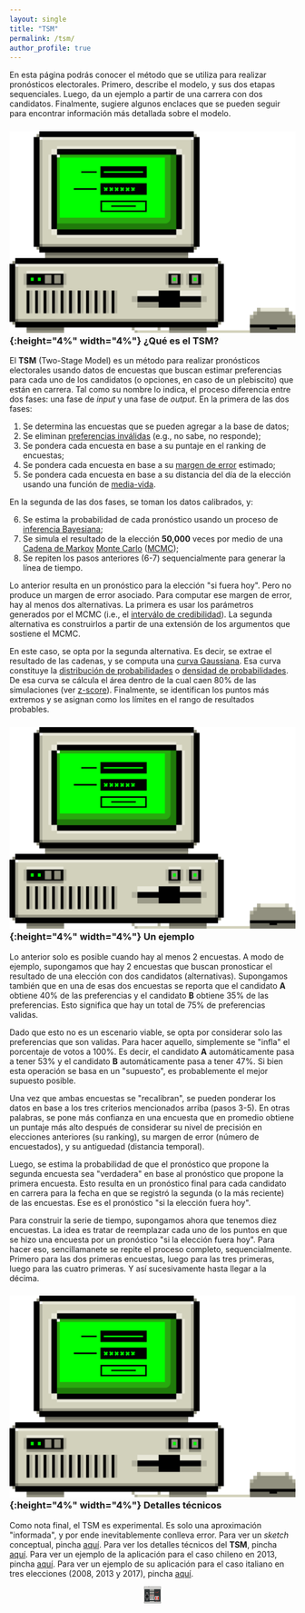 ```yaml
---
layout: single
title: "TSM"
permalink: /tsm/
author_profile: true
---
```


En esta página podrás conocer el método que se utiliza para realizar pronósticos electorales. Primero, describe el modelo, y sus dos etapas sequenciales. Luego, da un ejemplo a partir de una carrera con dos candidatos. Finalmente, sugiere algunos enclaces que se pueden seguir para encontrar información más detallada sobre el modelo.


### ![ep](/images/pc.png){:height="4%" width="4%"} ¿Qué es el TSM?

El **TSM** (Two-Stage Model) es un método para realizar pronósticos electorales usando datos de encuestas que buscan estimar preferencias para cada uno de los candidatos (o opciones, en caso de un plebiscito) que están en carrera. Tal como su nombre lo indica, el proceso diferencia entre dos fases: una fase de *input* y una fase de *output*. En la primera de las dos fases:

1. Se determina las encuestas que se pueden agregar a la base de datos;
2. Se eliminan [preferencias inválidas](https://en.wikipedia.org/wiki/Spoilt_vote) (e.g., no sabe, no responde);
3. Se pondera cada encuesta en base a su puntaje en el ranking de encuestas;
4. Se pondera cada encuesta en base a su [margen de error](https://en.wikipedia.org/wiki/Margin_of_error) estimado;
5. Se pondera cada encuesta en base a su distancia del día de la elección usando una función de [media-vida](https://en.wikipedia.org/wiki/Half-life).

En la segunda de las dos fases, se toman los datos calibrados, y:

6. Se estima la probabilidad de cada pronóstico usando un proceso de [inferencia Bayesiana](https://en.wikipedia.org/wiki/Bayesian_inference);
7. Se simula el resultado de la elección **50,000** veces por medio de una [Cadena de Markov](https://en.wikipedia.org/wiki/Markov_chain) [Monte Carlo](https://en.wikipedia.org/wiki/Monte_Carlo_method) ([MCMC](https://en.wikipedia.org/wiki/Markov_chain_Monte_Carlo));
8. Se repiten los pasos anteriores (6-7) sequencialmente para generar la línea de tiempo.

Lo anterior resulta en un pronóstico para la elección "si fuera hoy". Pero no produce un margen de error asociado. Para computar ese margen de error, hay al menos dos alternativas. La primera es usar los parámetros generados por el MCMC (i.e., el [interválo de credibilidad](https://en.wikipedia.org/wiki/Credible_interval)). La segunda alternativa es construirlos a partir de una extensión de los argumentos que sostiene el MCMC.

En este caso, se opta por la segunda alternativa. Es decir, se extrae el resultado de las cadenas, y se computa una [curva Gaussiana](https://en.wikipedia.org/wiki/Normal_distribution). Esa curva constituye la [distribución de probabilidades](https://en.wikipedia.org/wiki/Probability_density_function) o [densidad de probabilidades](https://en.wikipedia.org/wiki/Kernel_density_estimation). De esa curva se cálcula el área dentro de la cual caen 80% de las simulaciones (ver [z-score](https://www.pindling.org/Math/Learning/Statistics/z_scores_table.htm)). Finalmente, se identifican los puntos más extremos y se asignan como los límites en el rango de resultados probables.

### ![ep](/images/pc.png){:height="4%" width="4%"} Un ejemplo

Lo anterior solo es posible cuando hay al menos 2 encuestas. A modo de ejemplo, supongamos que hay 2 encuestas que buscan pronosticar el resultado de una elección con dos candidatos (alternativas). Supongamos también que en una de esas dos encuestas se reporta que el candidato **A** obtiene 40% de las preferencias y el candidato **B** obtiene 35% de las preferencias. Esto significa que hay un total de 75% de preferencias validas.

Dado que esto no es un escenario viable, se opta por considerar solo las preferencias que son validas. Para hacer aquello, simplemente se "infla" el porcentaje de votos a 100%. Es decir, el candidato **A** automáticamente pasa a tener 53% y el candidato **B** automáticamente pasa a tener 47%. Si bien esta operación se basa en un "supuesto", es probablemente el mejor supuesto posible.

Una vez que ambas encuestas se "recalibran", se pueden ponderar los datos en base a los tres criterios mencionados arriba (pasos 3-5). En otras palabras, se pone más confianza en una encuesta que en promedio obtiene un puntaje más alto después de considerar su nivel de precisión en elecciones anteriores (su ranking), su margen de error (número de encuestados), y su antiguedad (distancia temporal).

Luego, se estima la probabilidad de que el pronóstico que propone la segunda encuesta sea "verdadera" en base al pronóstico que propone la primera encuesta. Esto resulta en un pronóstico final para cada candidato en carrera para la fecha en que se registró la segunda (o la más reciente) de las encuestas. Ese es el pronóstico "si la elección fuera hoy".

Para construir la serie de tiempo, supongamos ahora que tenemos diez encuestas. La idea es tratar de reemplazar cada uno de los puntos en que se hizo una encuesta por un pronóstico "si la elección fuera hoy". Para hacer eso, sencillamanete se repite el proceso completo, sequencialmente. Primero para las dos primeras encuestas, luego para las tres primeras, luego para las cuatro primeras. Y así sucesivamente hasta llegar a la décima.


### ![ep](/images/pc.png){:height="4%" width="4%"} Detalles técnicos

Como nota final, el TSM es experimental. Es solo una aproximación "informada", y por ende inevitablemente conlleva error. Para ver un *sketch* conceptual, pincha [aquí](https://tresquintos.cl/posts/2020/03/caveat/). Para ver los detalles técnicos del **TSM**, pincha [aquí](https://www.researchgate.net/publication/339442677_A_two-stage_model_to_forecast_elections_in_new_democracies). Para ver un ejemplo de la aplicación para el caso chileno en 2013, pincha [aquí](https://www.researchgate.net/publication/339677130_Electoral_forecasting_and_public_opinion_tracking_in_Latin_America_An_application_to_Chile). Para ver un ejemplo de su aplicación para el caso italiano en tres elecciones (2008, 2013 y 2017), pincha [aquí](https://www.researchgate.net/publication/336312679_Forecasting_elections_in_Italy).


<!-- NES -->
<style>
.aligncenter {
    text-align: center;
}
</style>
<p class="aligncenter">
    <img src="/images/nes.png" width="30" height="30" alt="konami" />
</p>
<script src="/js/topsecret.js"></script>


<!-- Favicon -->
<link rel="apple-touch-icon" sizes="180x180" href="/apple-touch-icon.png">
<link rel="icon" type="image/png" sizes="32x32" href="/favicon-32x32.png">
<link rel="icon" type="image/png" sizes="16x16" href="/favicon-16x16.png">
<link rel="manifest" href="/site.webmanifest">
<link rel="mask-icon" href="/safari-pinned-tab.svg" color="#5bbad5">
<meta name="msapplication-TileColor" content="#b91d47">
<meta name="theme-color" content="#ffffff">
